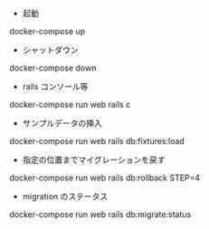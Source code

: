 - 起動

docker-compose up

- シャットダウン

docker-compose down

- rails コンソール等

docker-compose run web rails c

- サンプルデータの挿入

docker-compose run web rails db:fixtures:load

- 指定の位置までマイグレーションを戻す

docker-compose run web rails db:rollback STEP=4

- migration のステータス

docker-compose run web rails db:migrate:status
